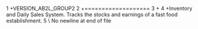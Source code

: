 1  +VERSION_AB2L_GROUP2
2	+===================
3	+
4	+Inventory and Daily Sales System. Tracks the stocks and earnings of a fast food establishment.
5	\ No newline at end of file
